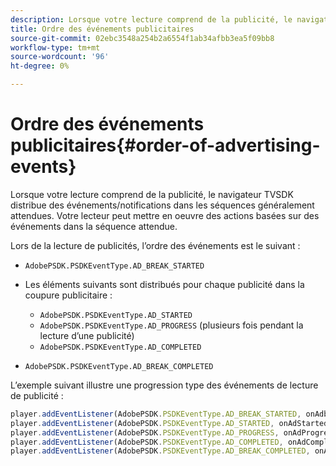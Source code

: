 ```yaml
---
description: Lorsque votre lecture comprend de la publicité, le navigateur TVSDK distribue des événements/notifications dans les séquences généralement attendues. Votre lecteur peut mettre en oeuvre des actions basées sur des événements dans la séquence attendue.
title: Ordre des événements publicitaires
source-git-commit: 02ebc3548a254b2a6554f1ab34afbb3ea5f09bb8
workflow-type: tm+mt
source-wordcount: '96'
ht-degree: 0%

---
```


# Ordre des événements publicitaires{#order-of-advertising-events}

Lorsque votre lecture comprend de la publicité, le navigateur TVSDK distribue des événements/notifications dans les séquences généralement attendues. Votre lecteur peut mettre en oeuvre des actions basées sur des événements dans la séquence attendue.

<!--<a id="section_69E3CCBC57BB48399799876E83908348"></a>-->

Lors de la lecture de publicités, l’ordre des événements est le suivant :

* `AdobePSDK.PSDKEventType.AD_BREAK_STARTED`
* Les éléments suivants sont distribués pour chaque publicité dans la coupure publicitaire :

   * `AdobePSDK.PSDKEventType.AD_STARTED`
   * `AdobePSDK.PSDKEventType.AD_PROGRESS` (plusieurs fois pendant la lecture d’une publicité)
   * `AdobePSDK.PSDKEventType.AD_COMPLETED`

* `AdobePSDK.PSDKEventType.AD_BREAK_COMPLETED`

L’exemple suivant illustre une progression type des événements de lecture de publicité :

```js
player.addEventListener(AdobePSDK.PSDKEventType.AD_BREAK_STARTED, onAdbreakStarted); 
player.addEventListener(AdobePSDK.PSDKEventType.AD_STARTED, onAdStarted); 
player.addEventListener(AdobePSDK.PSDKEventType.AD_PROGRESS, onAdProgress); 
player.addEventListener(AdobePSDK.PSDKEventType.AD_COMPLETED, onAdCompleted); 
player.addEventListener(AdobePSDK.PSDKEventType.AD_BREAK_COMPLETED, onAdbreakCompleted);
```
